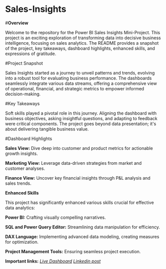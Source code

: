 # Sales-Insights

#**Overview** 

Welcome to the repository for the Power BI Sales Insights Mini-Project. This project is an exciting exploration of transforming data into decisive business intelligence, focusing on sales analytics. The README provides a snapshot of the project, key takeaways, dashboard highlights, enhanced skills, and expressions of gratitude.

#Project Snapshot

Sales Insights started as a journey to unveil patterns and trends, evolving into a robust tool for evaluating business performance. The dashboards seamlessly integrate various data streams, offering a comprehensive view of operational, financial, and strategic metrics to empower informed decision-making.

#Key Takeaways

Soft skills played a pivotal role in this journey. Aligning the dashboard with business objectives, asking insightful questions, and adapting to feedback were critical components. The project goes beyond data presentation; it's about delivering tangible business value.

#Dashboard Highlights

**Sales View:** Dive deep into customer and product metrics for actionable growth insights.

**Marketing View:** Leverage data-driven strategies from market and customer analyses.

**Finance View:** Uncover key financial insights through P&L analysis and sales trends.

**Enhanced Skills**

This project has significantly enhanced various skills crucial for effective data analytics:

**Power BI:** Crafting visually compelling narratives.

**SQL and Power Query Editor:** Streamlining data manipulation for efficiency.

**DAX Language:** Implementing advanced data modeling, creating measures for optimization.

**Project Management Tools:** Ensuring seamless project execution.

**Important links:**
_[Live Dashboard](https://www.novypro.com/project/sales-insight-12)_
_[Linkedin post](https://www.linkedin.com/posts/yamuna-n-0132a0185_sales-insights-activity-7163594503185006592-52Gn?utm_source=share&utm_medium=member_desktop)_
